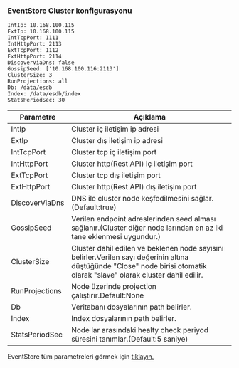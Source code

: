 ### EventStore Cluster konfigurasyonu

```
IntIp: 10.168.100.115
ExtIp: 10.168.100.115
IntTcpPort: 1111
IntHttpPort: 2113
ExtTcpPort: 1112
ExtHttpPort: 2114
DiscoverViaDns: false
GossipSeed: ['10.168.100.116:2113']
ClusterSize: 3
RunProjections: all
Db: /data/esdb
Index: /data/esdb/index
StatsPeriodSec: 30
```

| Parametre | Açıklama |
| --- | --- |
| IntIp |  Cluster iç iletişim ip adresi |
| ExtIp |  Cluster dış iletişim ip adresi  |
| IntTcpPort | Cluster tcp iç iletişim port  |
| IntHttpPort | Cluster http(Rest API) iç iletişim port  |
| ExtTcpPort | Cluster tcp dış iletişim port  |
| ExtHttpPort | Cluster http(Rest API) dış iletişim port  |
| DiscoverViaDns | DNS ile cluster node keşfedilmesini sağlar.(Default:true)  |
| GossipSeed | Verilen endpoint adreslerinden seed alması sağlanır.(Cluster diğer node larından en az iki tane eklenmesi uygundur.)  |
| ClusterSize | Cluster dahil edilen ve beklenen   node sayısını belirler.Verilen sayı değerinin altına düştüğünde "Close" node birisi otomatik olarak "slave" olarak cluster dahil edilir.  |
| RunProjections | Node üzerinde projection çalıştırır.Default:None  |
| Db | Veritabanı dosyalarının path belirler. |
| Index | Index dosyalarının path belirler. |
| StatsPeriodSec | Node lar arasındaki healty check periyod süresini tanımlar.(Default:5 saniye)  |

EventStore tüm parametreleri görmek için [tıklayın.](https://eventstore.org/docs/server/command-line-arguments/index.html)